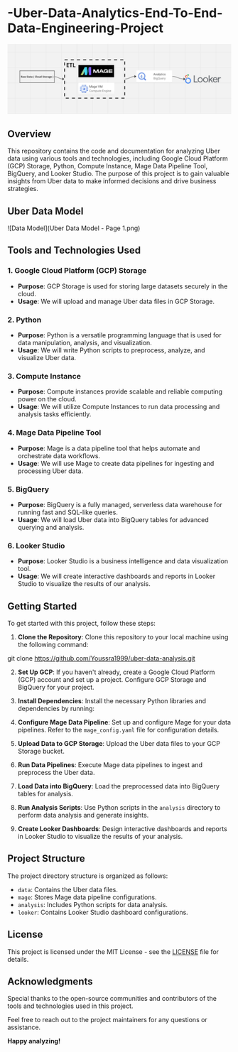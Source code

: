 # -Uber-Data-Analytics-End-To-End-Data-Engineering-Project


![Project Pipeline](image.png)

## Overview

This repository contains the code and documentation for analyzing Uber data using various tools and technologies, including Google Cloud Platform (GCP) Storage, Python, Compute Instance, Mage Data Pipeline Tool, BigQuery, and Looker Studio. The purpose of this project is to gain valuable insights from Uber data to make informed decisions and drive business strategies.

## Uber Data Model
![Data Model](Uber Data Model - Page 1.png)


## Tools and Technologies Used

### 1. Google Cloud Platform (GCP) Storage

- **Purpose**: GCP Storage is used for storing large datasets securely in the cloud.
- **Usage**: We will upload and manage Uber data files in GCP Storage.

### 2. Python

- **Purpose**: Python is a versatile programming language that is used for data manipulation, analysis, and visualization.
- **Usage**: We will write Python scripts to preprocess, analyze, and visualize Uber data.

### 3. Compute Instance

- **Purpose**: Compute instances provide scalable and reliable computing power on the cloud.
- **Usage**: We will utilize Compute Instances to run data processing and analysis tasks efficiently.

### 4. Mage Data Pipeline Tool

- **Purpose**: Mage is a data pipeline tool that helps automate and orchestrate data workflows.
- **Usage**: We will use Mage to create data pipelines for ingesting and processing Uber data.

### 5. BigQuery

- **Purpose**: BigQuery is a fully managed, serverless data warehouse for running fast and SQL-like queries.
- **Usage**: We will load Uber data into BigQuery tables for advanced querying and analysis.

### 6. Looker Studio

- **Purpose**: Looker Studio is a business intelligence and data visualization tool.
- **Usage**: We will create interactive dashboards and reports in Looker Studio to visualize the results of our analysis.

## Getting Started

To get started with this project, follow these steps:

1. **Clone the Repository**: Clone this repository to your local machine using the following command:

git clone https://github.com/Youssra1999/uber-data-analysis.git 


2. **Set Up GCP**: If you haven't already, create a Google Cloud Platform (GCP) account and set up a project. Configure GCP Storage and BigQuery for your project.

3. **Install Dependencies**: Install the necessary Python libraries and dependencies by running:


4. **Configure Mage Data Pipeline**: Set up and configure Mage for your data pipelines. Refer to the `mage_config.yaml` file for configuration details.

5. **Upload Data to GCP Storage**: Upload the Uber data files to your GCP Storage bucket.

6. **Run Data Pipelines**: Execute Mage data pipelines to ingest and preprocess the Uber data.

7. **Load Data into BigQuery**: Load the preprocessed data into BigQuery tables for analysis.

8. **Run Analysis Scripts**: Use Python scripts in the `analysis` directory to perform data analysis and generate insights.

9. **Create Looker Dashboards**: Design interactive dashboards and reports in Looker Studio to visualize the results of your analysis.

## Project Structure

The project directory structure is organized as follows:

- `data`: Contains the Uber data files.
- `mage`: Stores Mage data pipeline configurations.
- `analysis`: Includes Python scripts for data analysis.
- `looker`: Contains Looker Studio dashboard configurations.

## License

This project is licensed under the MIT License - see the [LICENSE](LICENSE) file for details.

## Acknowledgments

Special thanks to the open-source communities and contributors of the tools and technologies used in this project.

Feel free to reach out to the project maintainers for any questions or assistance.

**Happy analyzing!**

